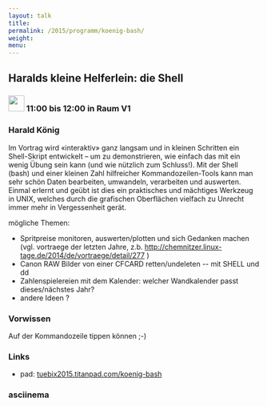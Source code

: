 ```yaml
---
layout: talk
title:
permalink: /2015/programm/koenig-bash/
weight: 
menu:
---
```

## Haralds&nbsp;kleine&nbsp;Helferlein:&nbsp;die&nbsp;Shell

### <img height = "32" src="../../images/talk.svg"> 11:00 bis 12:00 in Raum V1

### Harald&nbsp;König

Im Vortrag wird «interaktiv» ganz langsam und in kleinen Schritten ein Shell-Skript entwickelt – um zu demonstrieren, wie einfach das mit ein wenig Übung sein kann (und wie nützlich zum Schluss!).
Mit der Shell (bash) und einer kleinen Zahl hilfreicher Kommandozeilen-Tools kann man sehr schön Daten bearbeiten, umwandeln, verarbeiten und auswerten. Einmal erlernt und geübt ist dies ein praktisches und mächtiges Werkzeug in UNIX, welches durch die grafischen Oberflächen vielfach zu Unrecht immer mehr in Vergessenheit gerät.

mögliche Themen:

- Spritpreise monitoren, auswerten/plotten und sich Gedanken machen (vgl. vortraege der letzten Jahre, z.b. http://chemnitzer.linux-tage.de/2014/de/vortraege/detail/277 )
- Canon RAW Bilder von einer CFCARD retten/undeleten -- mit SHELL und dd
- Zahlenspielereien mit dem Kalender: welcher Wandkalender passt dieses/nächstes Jahr?
- andere Ideen ?

### Vorwissen

Auf der Kommandozeile tippen können ;-)

### Links

- pad: <a href="https://tuebix2015.titanpad.com/koenig-bash" target="_blank">tuebix2015.titanpad.com/koenig-bash</a>

### asciinema

<script type="text/javascript" src="https://asciinema.org/a/22405.js" id="asciicast-22405" async></script>
